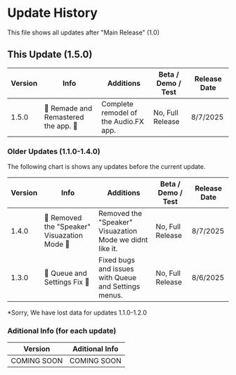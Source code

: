# Update History
This file shows all updates after "Main Release" (1.0)

## This Update (1.5.0)
| Version | Info | Additions | Beta / Demo / Test | Release Date |
| ------- | ------------------ | ------------------ | ------------------|---------------|
| 1.5.0   | 🔨 Remade and Remastered the app. 🎵 | Complete remodel of the Audio.FX app. | No, Full Release | 8/7/2025 |

### Older Updates (1.1.0-1.4.0)

The following chart is shows any updates before the current update.

| Version | Info | Additions | Beta / Demo / Test | Release Date |
| ------- | ------------------ | ------------------ | ------------------| ---------------- |
| 1.4.0   | 🔨 Removed the "Speaker" Visuazation Mode 🔣 | Removed the "Speaker" Visuazation Mode we didnt like it. | No, Full Release | 8/7/2025 |
| 1.3.0   | 🔨 Queue and Settings Fix 🔣 | Fixed bugs and issues with Queue and Settings menus. | No, Full Release | 8/6/2025 |

*Sorry, We have lost data for updates 1.1.0-1.2.0

### Aditional Info (for each update)

| Version | Aditional Info |
| ------- | -------------- |
| COMING SOON | COMING SOON |
